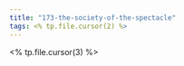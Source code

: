 ```yaml
---
title: "173-the-society-of-the-spectacle"
tags: <% tp.file.cursor(2) %>
---
```


<% tp.file.cursor(3) %>
